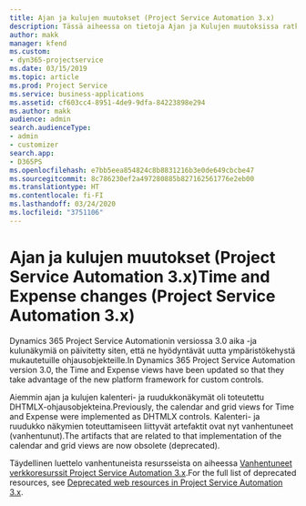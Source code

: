```yaml
---
title: Ajan ja kulujen muutokset (Project Service Automation 3.x)
description: Tässä aiheessa on tietoja Ajan ja Kulujen muutoksissa ratkaisussa.
author: makk
manager: kfend
ms.custom:
- dyn365-projectservice
ms.date: 03/15/2019
ms.topic: article
ms.prod: Project Service
ms.service: business-applications
ms.assetid: cf603cc4-8951-4de9-9dfa-84223898e294
ms.author: makk
audience: admin
search.audienceType:
- admin
- customizer
search.app:
- D365PS
ms.openlocfilehash: e7bb5eea854824c8b8831216b3e0de649cbcbe47
ms.sourcegitcommit: 8c786230ef2a497280885b827162561776e2eb00
ms.translationtype: HT
ms.contentlocale: fi-FI
ms.lasthandoff: 03/24/2020
ms.locfileid: "3751106"
---
```

# <a name="time-and-expense-changes-project-service-automation-3x"></a><span data-ttu-id="16bd6-103">Ajan ja kulujen muutokset (Project Service Automation 3.x)</span><span class="sxs-lookup"><span data-stu-id="16bd6-103">Time and Expense changes (Project Service Automation 3.x)</span></span>

<span data-ttu-id="16bd6-104">Dynamics 365 Project Service Automationin versiossa 3.0 aika -ja kulunäkymiä on päivitetty siten, että ne hyödyntävät uutta ympäristökehystä mukautetuille ohjausobjekteille.</span><span class="sxs-lookup"><span data-stu-id="16bd6-104">In Dynamics 365 Project Service Automation version 3.0, the Time and Expense views have been updated so that they take advantage of the new platform framework for custom controls.</span></span>

<span data-ttu-id="16bd6-105">Aiemmin ajan ja kulujen kalenteri- ja ruudukkonäkymät oli toteutettu DHTMLX-ohjausobjekteina.</span><span class="sxs-lookup"><span data-stu-id="16bd6-105">Previously, the calendar and grid views for Time and Expense were implemented as DHTMLX controls.</span></span> <span data-ttu-id="16bd6-106">Kalenteri- ja ruudukko näkymien toteuttamiseen liittyvät artefaktit ovat nyt vanhentuneet (vanhentunut).</span><span class="sxs-lookup"><span data-stu-id="16bd6-106">The artifacts that are related to that implementation of the calendar and grid views are now obsolete (deprecated).</span></span>

<span data-ttu-id="16bd6-107">Täydellinen luettelo vanhentuneista resursseista on aiheessa [Vanhentuneet verkkoresurssit Project Service Automation 3.x](web-resources-deprecated-v3.x.md).</span><span class="sxs-lookup"><span data-stu-id="16bd6-107">For the full list of deprecated resources, see [Deprecated web resources in Project Service Automation 3.x](web-resources-deprecated-v3.x.md).</span></span>
